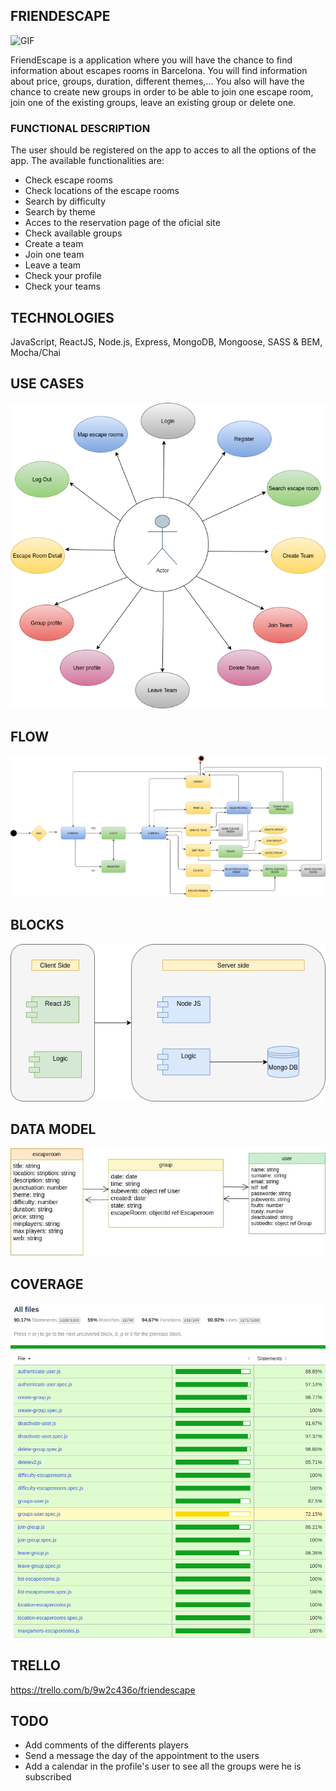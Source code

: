 ## FRIENDESCAPE
![GIF](https://media.giphy.com/media/cEYFeDOOQ0cHqIgIEOA/source.gif)


<p>FriendEscape is a application where you will have the chance to find information about escapes rooms in Barcelona. You will find information about price, groups, duration, different themes,... You also will have the chance to create new groups in order to be able to join one escape room, join one of the existing groups, leave an existing group or delete one.

</p>

### FUNCTIONAL DESCRIPTION
The user should be registered on the app to acces to all the options of the app. The available functionalities are: 
* Check escape rooms
* Check locations of the escape rooms
* Search by difficulty
* Search by theme
* Acces to the reservation page of the oficial site
* Check available groups
* Create a team
* Join one team
* Leave a team
* Check your profile
* Check your teams

## TECHNOLOGIES
JavaScript, ReactJS, Node.js, Express, MongoDB, Mongoose, SASS & BEM, Mocha/Chai

## USE CASES
![Use Cases](./usecases.png)


## FLOW
![Flow](./flow.png)


## BLOCKS
![Blocks](./blocks.png)

## DATA MODEL
![Data Model](./datamodel.png)

## COVERAGE
![Coverage](./testing.png)

## TRELLO
https://trello.com/b/9w2c436o/friendescape

## TODO

* Add comments of the differents players 
* Send a message the day of the appointment to the users
* Add a calendar in the profile's user to see all the groups were he is subscribed